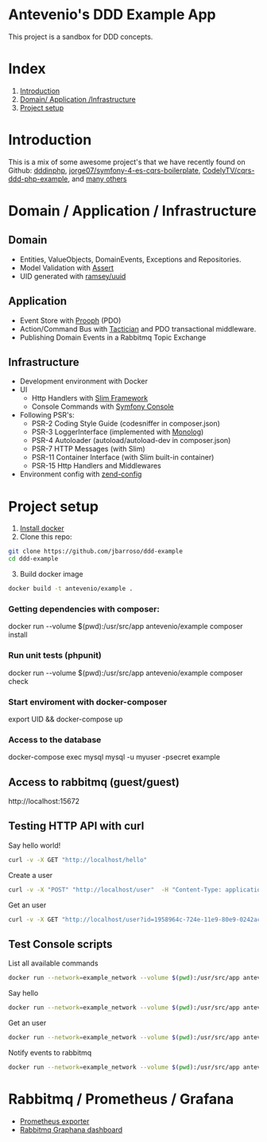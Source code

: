 # Antevenio\'s DDD Example App
This project is a sandbox for DDD concepts.

# Index

1. [Introduction](#introduction)
2. [Domain/ Application /Infrastructure](#domain-application-infrastructure)
3. [Project setup](#setup)

# <a name="introduction">Introduction</a>
This is a mix of some awesome project's that we have recently found on Github: [dddinphp](https://github.com/dddinphp), 
[jorge07/symfony-4-es-cqrs-boilerplate](https://github.com/jorge07/symfony-4-es-cqrs-boilerplate), 
[CodelyTV/cqrs-ddd-php-example](https://github.com/CodelyTV/cqrs-ddd-php-example), and [many others](https://github.com/search?l=PHP&o=desc&q=ddd&s=stars&type=Repositories)

# <a name="domain-application-infrastructure">Domain / Application / Infrastructure</a>

## Domain
* Entities, ValueObjects, DomainEvents, Exceptions and Repositories.
* Model Validation with [Assert](https://github.com/beberlei/assert)
* UID generated with [ramsey/uuid](https://github.com/ramsey/uuid)
  
## Application
* Event Store with [Prooph](https://github.com/prooph/event-store) (PDO)
* Action/Command Bus with [Tactician](https://github.com/thephpleague/tactician) and PDO transactional middleware.
* Publishing Domain Events in a Rabbitmq Topic Exchange

## Infrastructure
* Development environment with Docker
* UI
  * Http Handlers with [Slim Framework](https://github.com/slimphp/Slim)
  * Console Commands with [Symfony Console](https://github.com/symfony/console)
* Following PSR's: 
  * PSR-2 Coding Style Guide (codesniffer in composer.json)
  * PSR-3 LoggerInterface (implemented with [Monolog](https://github.com/Seldaek/monolog))
  * PSR-4 Autoloader (autoload/autoload-dev in composer.json)
  * PSR-7 HTTP Messages (with Slim)
  * PSR-11 Container Interface (with Slim built-in container)
  * PSR-15 Http Handlers and Middlewares
* Environment config with [zend-config](https://github.com/zendframework/zend-config)
 
# Project setup

1. [Install docker](https://www.docker.com/get-started)
2. Clone this repo:
```bash
git clone https://github.com/jbarroso/ddd-example 
cd ddd-example
```
3. Build docker image
```bash
docker build -t antevenio/example .
```

### Getting dependencies with composer:
docker run --volume $(pwd):/usr/src/app antevenio/example composer install

### Run unit tests (phpunit)
docker run --volume $(pwd):/usr/src/app antevenio/example composer check 

### Start enviroment with docker-composer
export UID && docker-compose up

### Access to the database
docker-compose exec mysql mysql -u myuser -psecret example

## Access to rabbitmq (guest/guest)
http://localhost:15672

## Testing HTTP API with curl

Say hello world!
```bash
curl -v -X GET "http://localhost/hello"
```

Create a user
```bash
curl -v -X "POST" "http://localhost/user"  -H "Content-Type: application/json" -H "Accept: 1.0" -d '{"email":"john.doe@antevenio.com"}'
```

Get an user
```bash
curl -v -X GET "http://localhost/user?id=1958964c-724e-11e9-80e9-0242ac120004"
```
## Test Console scripts

List all available commands
```bash
docker run --network=example_network --volume $(pwd):/usr/src/app antevenio/example bin/console

```

Say hello

```bash
docker run --network=example_network --volume $(pwd):/usr/src/app antevenio/example bin/console hello-world

```
Get an user
```bash
docker run --network=example_network --volume $(pwd):/usr/src/app antevenio/example bin/console get-user 1958964c-724e-11e9-80e9-0242ac120004
```

Notify events to rabbitmq 
```bash
docker run --network=example_network --volume $(pwd):/usr/src/app antevenio/example bin/console notify-events
```


# Rabbitmq / Prometheus / Grafana
* [Prometheus exporter](https://github.com/kbudde/rabbitmq_exporter)
* [Rabbitmq Graphana dashboard](https://grafana.com/dashboards/4279)

